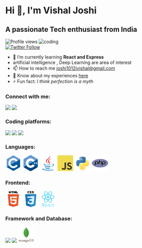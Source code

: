 <!DOCTYPE html>
<html lang="en">
<head>
<meta charset="UTF-8">
<meta name="viewport" content="width=device-width, initial-scale=1.0">

# Hi 👋, I'm Vishal Joshi
## A passionate Tech enthusiast from India

<img align="right" alt="coding" width="400" src="https://gifdb.com/images/thumbnail/animated-programmer-guy-coding-790a0bs8e8thpisg.gif">

![Profile views](https://komarev.com/ghpvc/?username=vishaliiitbh&label=Profile%20views&color=0e75b6&style=flat)
[![Twitter Follow](https://img.shields.io/twitter/follow/?logo=twitter&style=for-the-badge)](https://twitter.com/)

- 🌱 I’m currently learning **React and Express**
-    artificial intelligence , Deep Learning are area of interest
- 📫 How to reach me [joshi1012ivishal@gmail.com](mailto:joshi1012ivishal@gmail.com)
- 📄 Know about my experiences [here](https://drive.google.com/file/d/1xm9KEg82HLCqN9Ht1YcMk51T-qLX7oNM/view?usp=sharing)
- ⚡ Fun fact: *I think perfection is a myth*

### Connect with me:
[<img src="https://raw.githubusercontent.com/rahuldkjain/github-profile-readme-generator/master/src/images/icons/Social/linked-in-alt.svg" width="50" />](https://linkedin.com/in/https://www.linkedin.com/in/vishal-joshi1012)
[<img src="https://raw.githubusercontent.com/rahuldkjain/github-profile-readme-generator/master/src/images/icons/Social/instagram.svg" width="50" />](https://www.instagram.com/patit_soul/)

### Coding platforms:
<div class="icon-row">
    <img src="https://yt3.googleusercontent.com/Lkx3tvgHdRADC3wXQ5TfJZRTeH4nboEPA_-eJChOZ6jRkOdY35lcg014Whj36rHFXhrHY1T_4cs=s900-c-k-c0x00ffffff-no-rj" width="50">
    <img src="https://raw.githubusercontent.com/rahuldkjain/github-profile-readme-generator/master/src/images/icons/Social/leet-code.svg" width="50">
    <img src="https://raw.githubusercontent.com/rahuldkjain/github-profile-readme-generator/master/src/images/icons/Social/geeks-for-geeks.svg" width="50">
</div>

### Languages:
<div class="icon-row">
    <img src="https://raw.githubusercontent.com/devicons/devicon/master/icons/c/c-original.svg" width="50" >
    <img src="https://raw.githubusercontent.com/devicons/devicon/master/icons/cplusplus/cplusplus-original.svg" width="50">
    <img src="https://raw.githubusercontent.com/devicons/devicon/master/icons/java/java-original.svg" width="50" >
    <img src="https://raw.githubusercontent.com/devicons/devicon/master/icons/javascript/javascript-original.svg" width="50">
    <img src="https://raw.githubusercontent.com/devicons/devicon/master/icons/python/python-original.svg" width="50" >
    <img src="https://raw.githubusercontent.com/devicons/devicon/master/icons/php/php-original.svg" width="50" >
</div>

### Frontend:
<div class="icon-row">
    <img src="https://raw.githubusercontent.com/devicons/devicon/master/icons/html5/html5-original-wordmark.svg" width="50" >
    <img src="https://raw.githubusercontent.com/devicons/devicon/master/icons/css3/css3-original-wordmark.svg" width="50" >
    <img src="https://raw.githubusercontent.com/devicons/devicon/master/icons/react/react-original-wordmark.svg" width="50" >
</div>

### Framework and Database:
<div class="icon-row">
    <img src="https://cdn.worldvectorlogo.com/logos/django.svg" width="50" >
    <img src="https://www.vectorlogo.zone/logos/pocoo_flask/pocoo_flask-icon.svg" width="50" >
    <img src="https://raw.githubusercontent.com/devicons/devicon/master/icons/mongodb/mongodb-original-wordmark.svg" width="50" >
</div>
</body>
</html>
